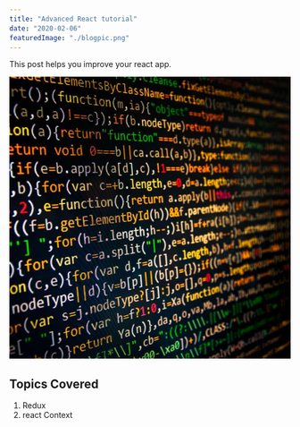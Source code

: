 ```yaml
---
title: "Advanced React tutorial"
date: "2020-02-06"
featuredImage: "./blogpic.png"
---
```


This post helps you improve your react app.

![Coding](./blogpic.png)

## Topics Covered

1. Redux
2. react Context
